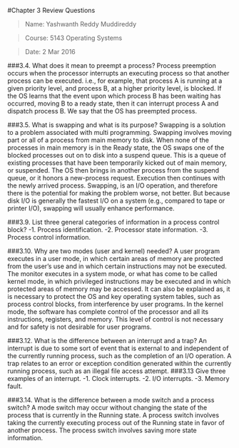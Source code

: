 #Chapter 3 Review Questions
>Name: Yashwanth Reddy Muddireddy

>Course: 5143 Operating Systems

>Date: 2 Mar 2016

###3.4. What does it mean to preempt a process?
Process preemption occurs when the processor interrupts an executing process so that another process can be executed. i.e., for example, that process A is running at a given priority level, and process B, at a higher priority level, is blocked. If the OS learns that the event upon which process B has been waiting has occurred, moving B to a ready state, then it can interrupt process A and dispatch process B. We say that the OS has preempted process. 

###3.5. What is swapping and what is its purpose?
Swapping is a solution to a problem associated with multi programming. Swapping involves moving part or all of a process from main memory to disk. When none of the processes in main memory is in the Ready state, the OS swaps one of the blocked processes out on to disk into a suspend queue. This is a queue of existing processes that have been temporarily kicked out of main memory, or suspended. The OS then brings in another process from the suspend queue, or it honors a new-process request. Execution then continues with the newly arrived process. Swapping, is an I/O operation, and therefore there is the potential for making the problem worse, not better. But because disk I/O is generally the fastest I/O on a system (e.g., compared to tape or printer I/O), swapping will usually enhance performance. 

###3.9. List three general categories of information in a process control block?
   -1. Process identification.
   -2. Processor state information.
   -3. Process control information.

###3.10. Why are two modes (user and kernel) needed?
A user program executes in a user mode, in which certain areas of memory are protected from the user’s use and in which certain instructions may not be executed. The monitor executes in a system mode, or what has come to be called kernel mode, in which privileged instructions may be executed and in which protected areas of memory may be accessed. It can also be explained as, it is necessary to protect the OS and key operating system tables, such as process control blocks, from interference by user programs. In the kernel mode, the software has complete control of the processor and all its instructions, registers, and memory. This level of control is not necessary and for safety is not desirable for user programs. 

###3.12. What is the difference between an interrupt and a trap?
An interrupt is due to some sort of event that is external to and independent of the currently running process, such as the completion of an I/O operation. A trap relates to an error or exception condition generated within the currently running process, such as an illegal file access attempt.
###3.13 Give three examples of an interrupt.
   -1. Clock interrupts.
   -2. I/O interrupts.
   -3. Memory fault.

###3.14. What is the difference between a mode switch and a process switch?
A mode switch may occur without changing the state of the process that is currently in the Running state. A process switch involves taking the currently executing process out of the Running state in favor of another process. The process switch involves saving more state information.




